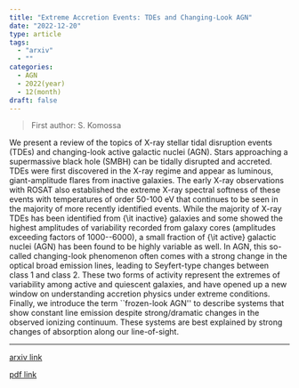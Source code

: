 ```yaml
---
title: "Extreme Accretion Events: TDEs and Changing-Look AGN"
date: "2022-12-20"
type: article
tags:
  - "arxiv"
  - ""
categories:
  - AGN
  - 2022(year)
  - 12(month)
draft: false
---
```


> First author: S. Komossa

 We present a review of the topics of X-ray stellar tidal disruption events
(TDEs) and changing-look active galactic nuclei (AGN). Stars approaching a
supermassive black hole (SMBH) can be tidally disrupted and accreted. TDEs were
first discovered in the X-ray regime and appear as luminous, giant-amplitude
flares from inactive galaxies. The early X-ray observations with ROSAT also
established the extreme X-ray spectral softness of these events with
temperatures of order 50-100 eV that continues to be seen in the majority of
more recently identified events. While the majority of X-ray TDEs has been
identified from {\it inactive} galaxies and some showed the highest amplitudes
of variability recorded from galaxy cores (amplitudes exceeding factors of
1000--6000), a small fraction of {\it active} galactic nuclei (AGN) has been
found to be highly variable as well. In AGN, this so-called changing-look
phenomenon often comes with a strong change in the optical broad emission
lines, leading to Seyfert-type changes between class 1 and class 2. These two
forms of activity represent the extremes of variability among active and
quiescent galaxies, and have opened up a new window on understanding accretion
physics under extreme conditions. Finally, we introduce the term ``frozen-look
AGN'' to describe systems that show constant line emission despite
strong/dramatic changes in the observed ionizing continuum. These systems are
best explained by strong changes of absorption along our line-of-sight.

---
[arxiv link](http://arxiv.org/abs/2212.10331v1)

[pdf link](http://arxiv.org/pdf/2212.10331v1)